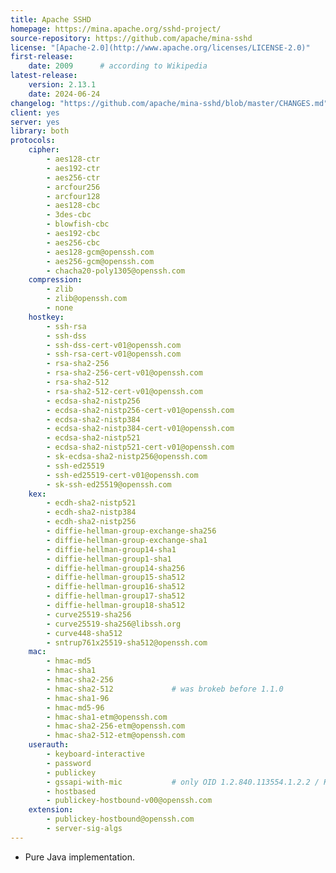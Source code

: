```yaml
---
title: Apache SSHD
homepage: https://mina.apache.org/sshd-project/
source-repository: https://github.com/apache/mina-sshd
license: "[Apache-2.0](http://www.apache.org/licenses/LICENSE-2.0)"
first-release:
    date: 2009      # according to Wikipedia
latest-release:
    version: 2.13.1
    date: 2024-06-24
changelog: "https://github.com/apache/mina-sshd/blob/master/CHANGES.md"
client: yes
server: yes
library: both
protocols:
    cipher:
        - aes128-ctr
        - aes192-ctr
        - aes256-ctr
        - arcfour256
        - arcfour128
        - aes128-cbc
        - 3des-cbc
        - blowfish-cbc
        - aes192-cbc
        - aes256-cbc
        - aes128-gcm@openssh.com
        - aes256-gcm@openssh.com
        - chacha20-poly1305@openssh.com
    compression:
        - zlib
        - zlib@openssh.com
        - none
    hostkey:
        - ssh-rsa
        - ssh-dss
        - ssh-dss-cert-v01@openssh.com
        - ssh-rsa-cert-v01@openssh.com
        - rsa-sha2-256
        - rsa-sha2-256-cert-v01@openssh.com
        - rsa-sha2-512
        - rsa-sha2-512-cert-v01@openssh.com
        - ecdsa-sha2-nistp256
        - ecdsa-sha2-nistp256-cert-v01@openssh.com
        - ecdsa-sha2-nistp384
        - ecdsa-sha2-nistp384-cert-v01@openssh.com
        - ecdsa-sha2-nistp521
        - ecdsa-sha2-nistp521-cert-v01@openssh.com
        - sk-ecdsa-sha2-nistp256@openssh.com
        - ssh-ed25519
        - ssh-ed25519-cert-v01@openssh.com
        - sk-ssh-ed25519@openssh.com
    kex:
        - ecdh-sha2-nistp521
        - ecdh-sha2-nistp384
        - ecdh-sha2-nistp256
        - diffie-hellman-group-exchange-sha256
        - diffie-hellman-group-exchange-sha1
        - diffie-hellman-group14-sha1
        - diffie-hellman-group1-sha1
        - diffie-hellman-group14-sha256
        - diffie-hellman-group15-sha512
        - diffie-hellman-group16-sha512
        - diffie-hellman-group17-sha512
        - diffie-hellman-group18-sha512
        - curve25519-sha256
        - curve25519-sha256@libssh.org
        - curve448-sha512
        - sntrup761x25519-sha512@openssh.com
    mac:
        - hmac-md5
        - hmac-sha1
        - hmac-sha2-256
        - hmac-sha2-512             # was brokeb before 1.1.0
        - hmac-sha1-96
        - hmac-md5-96
        - hmac-sha1-etm@openssh.com
        - hmac-sha2-256-etm@openssh.com
        - hmac-sha2-512-etm@openssh.com
    userauth:
        - keyboard-interactive
        - password
        - publickey
        - gssapi-with-mic           # only OID 1.2.840.113554.1.2.2 / Kerberos
        - hostbased
        - publickey-hostbound-v00@openssh.com
    extension:
        - publickey-hostbound@openssh.com
        - server-sig-algs
---
```

* Pure Java implementation.
